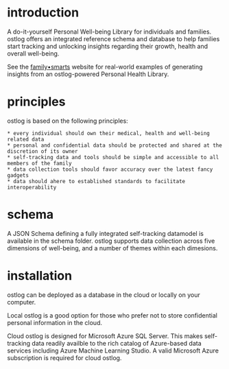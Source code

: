 # introduction
A do-it-yourself Personal Well-being Library for individuals and families. ostlog offers an integrated reference schema and database to help families start tracking and unlocking insights regarding their growth, health and overall well-being.   

See the [family•smarts](http://familysmarts.net) website for real-world examples of generating insights from an ostlog-powered Personal Health Library. 

# principles
ostlog is based on the following principles:

	* every individual should own their medical, health and well-being related data
	* personal and confidential data should be protected and shared at the discretion of its owner 
	* self-tracking data and tools should be simple and accessible to all members of the family 
	* data collection tools should favor accuracy over the latest fancy gadgets 
	* data should ahere to established standards to facilitate interoperability 

# schema 
A JSON Schema defining a fully integrated self-tracking datamodel is available in the schema folder.   ostlog supports data collection across five dimensions of well-being, and a number of themes within each dimesions. 

# installation
ostlog can be deployed as a database in the cloud or locally on your computer.  

Local ostlog is a good option for those who prefer not to store confidential personal information in the cloud.

Cloud ostlog is designed for Microsoft Azure SQL Server.  This makes self-tracking data readily availble to the rich catalog of Azure-based data services including Azure Machine Learning Studio. A valid Microsoft Azure subscription is required for cloud ostlog. 
